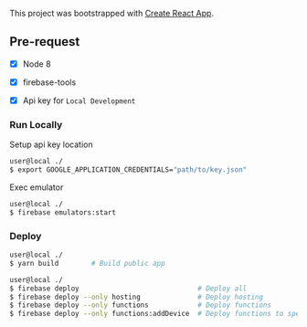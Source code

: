 This project was bootstrapped with [Create React App](https://github.com/facebook/create-react-app).

## Pre-request

- [x] Node 8
- [x] firebase-tools
- [x] Api key for `Local Development`


### Run Locally

Setup api key location
```bash
user@local ./
$ export GOOGLE_APPLICATION_CREDENTIALS="path/to/key.json"
```

Exec emulator
```bash
user@local ./
$ firebase emulators:start
```

### Deploy

```bash
user@local ./
$ yarn build        # Build public app

user@local ./
$ firebase deploy                             # Deploy all
$ firebase deploy --only hosting              # Deploy hosting
$ firebase deploy --only functions            # Deploy functions
$ firebase deploy --only functions:addDevice  # Deploy functions to specify function (addDevice)
```
